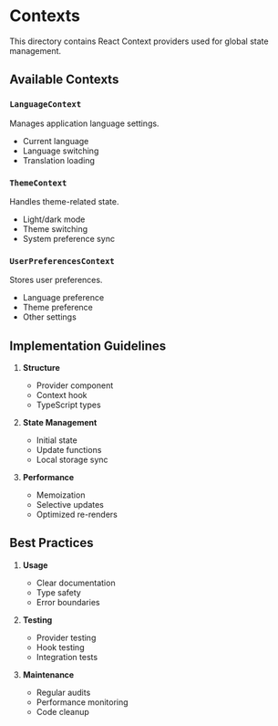 # Contexts

This directory contains React Context providers used for global state management.

## Available Contexts

### `LanguageContext`
Manages application language settings.
- Current language
- Language switching
- Translation loading

### `ThemeContext`
Handles theme-related state.
- Light/dark mode
- Theme switching
- System preference sync

### `UserPreferencesContext`
Stores user preferences.
- Language preference
- Theme preference
- Other settings

## Implementation Guidelines

1. **Structure**
   - Provider component
   - Context hook
   - TypeScript types

2. **State Management**
   - Initial state
   - Update functions
   - Local storage sync

3. **Performance**
   - Memoization
   - Selective updates
   - Optimized re-renders

## Best Practices

1. **Usage**
   - Clear documentation
   - Type safety
   - Error boundaries

2. **Testing**
   - Provider testing
   - Hook testing
   - Integration tests

3. **Maintenance**
   - Regular audits
   - Performance monitoring
   - Code cleanup
